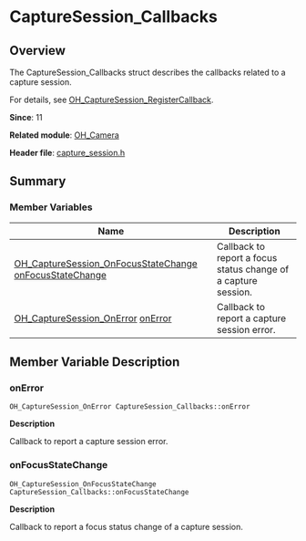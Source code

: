 # CaptureSession_Callbacks


## Overview

The CaptureSession_Callbacks struct describes the callbacks related to a capture session.

For details, see [OH_CaptureSession_RegisterCallback](_o_h___camera.md#oh_capturesession_registercallback).

**Since**: 11

**Related module**: [OH_Camera](_o_h___camera.md)

**Header file**: [capture_session.h](capture__session_8h.md)


## Summary


### Member Variables

| Name| Description| 
| -------- | -------- |
| [OH_CaptureSession_OnFocusStateChange](_o_h___camera.md#oh_capturesession_onfocusstatechange) [onFocusStateChange](#onfocusstatechange) | Callback to report a focus status change of a capture session.| 
| [OH_CaptureSession_OnError](_o_h___camera.md#oh_capturesession_onerror) [onError](#onerror) | Callback to report a capture session error.| 


## Member Variable Description


### onError

```
OH_CaptureSession_OnError CaptureSession_Callbacks::onError
```

**Description**

Callback to report a capture session error.


### onFocusStateChange

```
OH_CaptureSession_OnFocusStateChange CaptureSession_Callbacks::onFocusStateChange
```

**Description**

Callback to report a focus status change of a capture session.
